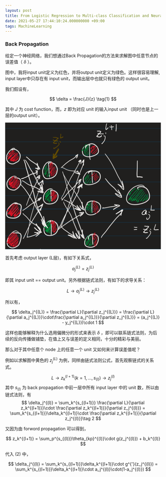 ```yaml
---
layout: post
title: From Logistic Regression to Multi-class Classification and Neural Networks
date: 2021-05-27 17:44:10:24.000000000 +09:00
tags: MachineLearning
---
```


### Back Propagation

给定一个神经网络，我们想通过Back Propagation的方法来求解图中任意节点的误差值（ $\delta$ ）。

图中，我将input unit定义为红色，并将output unit定义为绿色。这样很容易理解, input layer中只存在有 input unit，而输出层中也就只有绿色的 output unit。 

我们假设有，

$$
\delta = \frac{J}{z} \tag{1}
$$

其中 $J$ 为 cost function，而，$z$ 即为对应 unit 的输入input unit （同时也是上一层的output unit）。

![BPnn](/assets/202106/backpropagation_nn.png)

首先考虑 output layer (L层)，有如下关系式，

$$
a_j^{(L)} = z_j^{(L)}
$$

即其 input unit == output unit。另外根据链式法则，有如下的求导关系：

$$L \rightarrow a_j^{(L)} \rightarrow z_j^{(L)}$$

所以有，

$$
\delta_j^{(L)} = \frac{\partial L}{\partial z_j^{(L)}} = \frac{\partial L}{\partial a_j^{(L)}}\cdot\frac{\partial a_j^{(L)}}{\partial z_j^{(L)}} = (a_j^{(L)} - y_j^{(L)})\cdot 1
$$

这样也能够解释为什么选用偏微分的形式来表示 $\delta$ ，即可以联系链式法则，为后续的反向传播做铺垫，在值上又与误差的定义相同，十分的精彩与美丽。

那么对于其中任意个 node 上的任意一个 unit 又如何来计算误差值呢？

例如以求解图中黄色的 $z_j^{(L)}$ 为例，同样由链式法则公式，首先观察链式的关系式。

$$
L \rightarrow z_k^{(l+1)}(k = 1,..., s_{(l)})\rightarrow z_j^{(l)}
$$
其中 $s_{(l)}$ 为 back propagation 中前一层中所有 input layer 中的 unit 数，所以由链式法则，有
$$
\delta_j^{(l)} = \sum_k^{s_{(l+1)}} \frac{\partial L}{\partial z_k^{(l+1)}}\cdot \frac{\partial z_k^{(l+1)}}{\partial z_j^{(l)}} = \sum_k^{s_{(l+1)}}\delta_k^{(l+1)}\cdot \frac{\partial z_k^{(l+1)}}{\partial z_j^{(l)}}\tag 2
$$

又因为由 forword propagation 可以得到，

$$
z_k^{(l+1)} = \sum_p^{s_{(l)}}\theta_{kp}^{(l)}\cdot g(z_j^{(l)}) + b_k^{(l)}
$$

代入 $(2)$ 中，

$$
\delta_j^{(l)} = \sum_k^{s_{(l+1)}}\delta_k^{(l+1)}\cdot g^{'}(z_j^{(l)}) = \sum_k^{s_{(l+1)}}\delta_k^{(l+1)}\cdot a_j^{(l)}\cdot(1-a_j^{(l)})
$$








